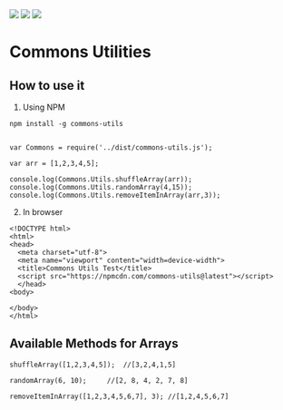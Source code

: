 <img src="https://img.shields.io/travis/pujansrt/commons-utils.svg">
<img src="https://img.shields.io/travis/pujansrt/commons-utils/master.svg?label=linux">
<img src="https://img.shields.io/travis/pujansrt/commons-utils/master.svg?label=windows">


# Commons Utilities

## How to use it

1. Using NPM

```
npm install -g commons-utils


var Commons = require('../dist/commons-utils.js');

var arr = [1,2,3,4,5];

console.log(Commons.Utils.shuffleArray(arr));
console.log(Commons.Utils.randomArray(4,15));
console.log(Commons.Utils.removeItemInArray(arr,3));
```

2. In browser

```
<!DOCTYPE html>
<html>
<head>
  <meta charset="utf-8">
  <meta name="viewport" content="width=device-width">
  <title>Commons Utils Test</title>
  <script src="https://npmcdn.com/commons-utils@latest"></script>
  </head>
<body>

</body>
</html>
```

## Available Methods for Arrays

```
shuffleArray([1,2,3,4,5]);	//[3,2,4,1,5]

randomArray(6, 10);		//[2, 8, 4, 2, 7, 8]

removeItemInArray([1,2,3,4,5,6,7], 3); //[1,2,4,5,6,7]
```